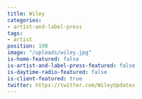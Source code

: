 ```yaml
---
title: Wiley
categories:
- artist-and-label-press
tags:
- artist
position: 198
image: "/uploads/wiley.jpg"
is-home-featured: false
is-artist-and-label-press-featured: false
is-daytime-radio-featured: false
is-client-featured: true
twitter: https://twitter.com/WileyUpdates
---
```


